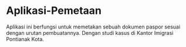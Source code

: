 # Aplikasi-Pemetaan
Aplikasi ini  berfungsi untuk memetakan sebuah dokumen paspor sesuai dengan urutan pembuatannya. Dengan studi kasus di Kantor Imigrasi Pontianak Kota.
